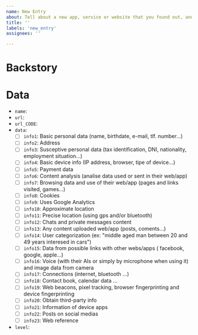 ```yaml
---
name: New Entry
about: Tell about a new app, service or website that you found out, and about their privacy policy
title: ''
labels: 'new_entry'
assignees: ''

---
```


# Backstory
<!-- Tell a bit about how you approached the privacy policy -->

# Data
<!-- Fill in the fields below, delete any optional ones that do not apply or that you don't have the information -->

- `name`: <!-- The name of the web or service -->
- `url`: <!-- The url of the Privacy Policy page -->
- `url_CODE`: <!-- *(optional)* Use the language `CODE` as suffix of the url field to provide language-specific deletion codes, shown on the respective language page -->
- `data`: <!--Put a 'X' in between the square brackets that apply-->
    - [ ] `info1`: Basic personal data (name, birthdate, e-mail, tlf. number...)
    - [ ] `info2`: Address
    - [ ] `info3`: Susceptive personal data (tax identification, DNI, nationality, employment situation...)
    - [ ] `info4`: Basic device info (IP address, browser, tipe of device...)
    - [ ] `info5`: Payment data
    - [ ] `info6`: Content analysis (analise data used or sent in their web/app)
    - [ ] `info7`: Browsing data and use of their web/app (pages and links visited, games...)
    - [ ] `info8`: Cookies
    - [ ] `info9`: Uses Google Analytics
    - [ ] `info10`: Approximate location
    - [ ] `info11`: Precise location (using gps and/or bluetooth)
    - [ ] `info12`: Chats and private messages content
    - [ ] `info13`: Any content uploaded web/app (posts, coments...)
    - [ ] `info14`: User categorization (ex: "middle aged man between 20 and 49 years interesed in cars")
    - [ ] `info15`: Data from possible links with other webs/apps ( facebook, google, apple...)
    - [ ] `info16`: Voice (with their AIs or simply by microphone when using it) and image data from camera
    - [ ] `info17`: Connections (internet, bluetooth ...)
    - [ ] `info18`: Contact book, calendar data ...
    - [ ] `info19`: Web beacons, pixel tracking, browser fingerprinting and device fingerprinting
    - [ ] `info20`: Obtain third-party info 
    - [ ] `info21`: Information of device apps
    - [ ] `info22`: Posts on social medias
    - [ ] `info23`: Web reference
- `level`: <!-- low (<=7) medium (>7, <=14) lots (>14) -->
